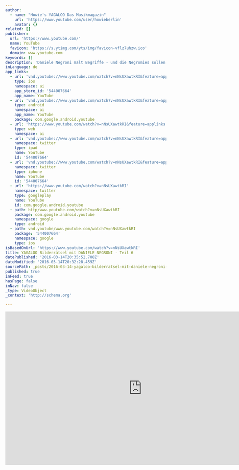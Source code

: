 ```yaml
---
author:
  - name: "Howie's YAGALOO Das Musikmagazin"
    url: 'https://www.youtube.com/user/howieberlin'
    avatar: {}
related: []
publisher:
  url: 'https://www.youtube.com/'
  name: YouTube
  favicon: 'https://s.ytimg.com/yts/img/favicon-vflz7uhzw.ico'
  domain: www.youtube.com
keywords: []
description: 'Daniele Negroni malt Begriffe - und die Negromies sollen diese erraten. Die Originale gibt es natürlich auf der YAGALOO Homepage zu gewinnen. Viel Spaß beim Miträtseln! Hier ist der sechste und letzte Begriff! - Abonniere den Kanal! http://www.youtube.com/subscription_center?add_user=howieberlin http://www.yagaloo.com - YAGALOO - das preisgekrönte Musikmagazin bietet wöchentlich auf mehreren Regional-TV-Sendern rund eine halbe Stunde Programm zum aktuellen Musikgeschehen.'
inLanguage: de
app_links:
  - url: 'vnd.youtube://www.youtube.com/watch?v=nNsUXawtkRI&feature=applinks'
    type: ios
    namespace: ai
    app_store_id: '544007664'
    app_name: YouTube
  - url: 'vnd.youtube://www.youtube.com/watch?v=nNsUXawtkRI&feature=applinks'
    type: android
    namespace: ai
    app_name: YouTube
    package: com.google.android.youtube
  - url: 'https://www.youtube.com/watch?v=nNsUXawtkRI&feature=applinks'
    type: web
    namespace: ai
  - url: 'vnd.youtube://www.youtube.com/watch?v=nNsUXawtkRI&feature=applinks'
    namespace: twitter
    type: ipad
    name: YouTube
    id: '544007664'
  - url: 'vnd.youtube://www.youtube.com/watch?v=nNsUXawtkRI&feature=applinks'
    namespace: twitter
    type: iphone
    name: YouTube
    id: '544007664'
  - url: 'https://www.youtube.com/watch?v=nNsUXawtkRI'
    namespace: twitter
    type: googleplay
    name: YouTube
    id: com.google.android.youtube
  - path: http/www.youtube.com/watch?v=nNsUXawtkRI
    package: com.google.android.youtube
    namespace: google
    type: android
  - path: vnd.youtube/www.youtube.com/watch?v=nNsUXawtkRI
    package: '544007664'
    namespace: google
    type: ios
isBasedOnUrl: 'https://www.youtube.com/watch?v=nNsUXawtkRI'
title: YAGALOO Bilderrätsel mit DANIELE NEGRONI - Teil 6
datePublished: '2016-03-14T20:35:52.708Z'
dateModified: '2016-03-14T20:32:28.459Z'
sourcePath: _posts/2016-03-14-yagaloo-bilderratsel-mit-daniele-negroni-teil-6.md
published: true
inFeed: true
hasPage: false
inNav: false
_type: VideoObject
_context: 'http://schema.org'

---
```

<iframe src="https://cdn.embedly.com/widgets/media.html?src=https%3A%2F%2Fwww.youtube.com%2Fembed%2FnNsUXawtkRI%3Ffeature%3Doembed&amp;url=https%3A%2F%2Fwww.youtube.com%2Fwatch%3Fv%3DnNsUXawtkRI&amp;image=https%3A%2F%2Fi.ytimg.com%2Fvi%2FnNsUXawtkRI%2Fhqdefault.jpg&amp;key=b7d04c9b404c499eba89ee7072e1c4f7&amp;type=text%2Fhtml&amp;schema=youtube" width="854" height="480" scrolling="no" frameborder="0" allowfullscreen="allowfullscreen" style=""></iframe>